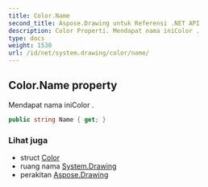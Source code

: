 ```yaml
---
title: Color.Name
second_title: Aspose.Drawing untuk Referensi .NET API
description: Color Properti. Mendapat nama iniColor .
type: docs
weight: 1530
url: /id/net/system.drawing/color/name/
---
```

## Color.Name property

Mendapat nama iniColor .

```csharp
public string Name { get; }
```

### Lihat juga

* struct [Color](../)
* ruang nama [System.Drawing](../../color/)
* perakitan [Aspose.Drawing](../../../)


